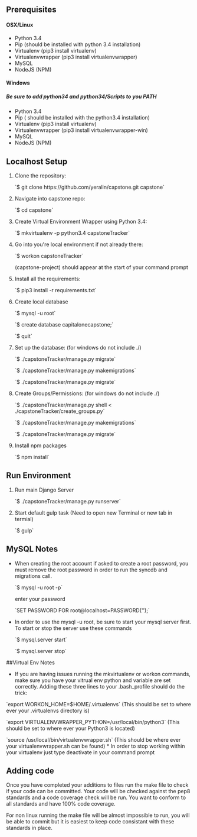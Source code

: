 ## Prerequisites
#### OSX/Linux
* Python 3.4
* Pip (should be installed with python 3.4 installation)
* Virtualenv (pip3 install virtualenv)
* Virtualenvwrapper (pip3 install virtualenvwrapper)
* MySQL
* NodeJS (NPM)

#### Windows
##### Be sure to add python34 and python34/Scripts to you PATH
* Python 3.4
* Pip ( should be installed with the python3.4 installation)
* Virtualenv (pip3 install virtualenv)
* Virtualenvwrapper (pip3 install virtualenvwrapper-win)
* MySQL
* NodeJS (NPM)

## Localhost Setup
1. Clone the repository:
   <p>`$ git clone https://github.com/yeralin/capstone.git capstone`

2. Navigate into capstone repo:
   <p>`$ cd capstone`

3. Create Virtual Environment Wrapper using Python 3.4:
   <p>`$ mkvirtualenv -p python3.4 capstoneTracker`

4. Go into you're local environment if not already there:
  	<p>`$ workon capstoneTracker`
    <p>(capstone-project) should appear at the start of your command prompt

5. Install all the requirements:
	<p>`$ pip3 install -r requirements.txt`

6. Create local database
    <p>`$ mysql -u root`
    <p>`$ create database capitalonecapstone;`
    <p>`$ quit`

7. Set up the database: (for windows do not include ./)
    <p>`$ ./capstoneTracker/manage.py migrate`
	  <p>`$ ./capstoneTracker/manage.py makemigrations`
	  <p>`$ ./capstoneTracker/manage.py migrate`

7. Create Groups/Permissions: (for windows do not include ./)
    <p>`$ ./capstoneTracker/manage.py shell < ./capstoneTracker/create_groups.py`
    <p>`$ ./capstoneTracker/manage.py makemigrations`
    <p>`$ ./capstoneTracker/manage.py migrate`
8. Install npm packages
    <p>`$ npm install`

## Run Environment

1. Run main Django Server
    <p>`$ ./capstoneTracker/manage.py runserver`

2. Start default gulp task (Need to open new Terminal or new tab in termial)
    <p>`$ gulp` 

## MySQL Notes
* When creating the root account if asked to create a root password, you must
 remove the root password in order to run the syncdb and migrations call.
  <p>`$ mysql -u root -p`
  <p>enter your password
  <p>`SET PASSWORD FOR root@localhost=PASSWORD('');`

* In order to use the mysql -u root, be sure to start your mysql server first. To start or stop the server use these commands
  <p>`$ mysql.server start`
  <p>`$ mysql.server stop`

##Virtual Env Notes
* If you are having issues running the mkvirtualenv or workon commands, make sure you have your vitrual env python and variable are set correctly. Adding these three lines to your .bash_profile should do the trick:
<p> `export WORKON_HOME=$HOME/.virtualenvs`  (This should be set to where ever your .virtualenvs directory is)
<p> `export VIRTUALENVWRAPPER_PYTHON=/usr/local/bin/python3` (This should be set to where ever your Python3 is located)
<p> `source /usr/local/bin/virtualenvwrapper.sh` (This should be where ever your virtualenvwrapper.sh can be found)
* In order to stop working within your virtualenv just type deactivate in your command prompt

## Adding code
Once you have completed your additions to files run the make file to check if your
code can be committed. Your code will be checked against the pep8 standards and
a code coverage check will be run. You want to conform to all standards and
have 100% code coverage.

For non linux running the make file will be almost impossible to run, you will be able to commit but it is easiest to keep code consistant with these standards in place.